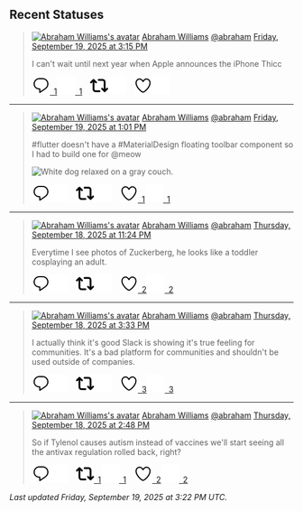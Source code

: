 ## Recent Statuses

> <a href="https://indieweb.social/@abraham"><img alt="Abraham Williams's avatar" src="https://cdn.masto.host/indiewebsocial/accounts/avatars/109/292/540/382/343/163/original/d00f2e03ce9c85b1.jpg" height="24" width="24" ></a> [Abraham Williams](https://indieweb.social/@abraham) [@abraham](https://indieweb.social/@abraham) [Friday, September 19, 2025 at 3:15 PM](https://indieweb.social/@abraham/115231618036237466)
>
> I can&#39;t wait until next year when Apple announces the iPhone Thicc
>
> [![Reply](./images/reply_light.svg#gh-light-mode-only "Reply")&ensp;1](https://indieweb.social/@abraham/115231618036237466#gh-light-mode-only)[![Reply](./images/reply.svg#gh-dark-mode-only "Reply")&ensp;1](https://indieweb.social/@abraham/115231618036237466#gh-dark-mode-only)&emsp;[![Boost](./images/retweet_light.svg#gh-light-mode-only "Boost")](https://indieweb.social/@abraham/115231618036237466#gh-light-mode-only)[![Boost](./images/retweet.svg#gh-dark-mode-only "Boost")](https://indieweb.social/@abraham/115231618036237466#gh-dark-mode-only)&emsp;[![Favorite](./images/like_light.svg#gh-light-mode-only "Favorite")](https://indieweb.social/@abraham/115231618036237466#gh-light-mode-only)[![Favorite](./images/like.svg#gh-dark-mode-only "Favorite")](https://indieweb.social/@abraham/115231618036237466#gh-dark-mode-only)


---

> <a href="https://indieweb.social/@abraham"><img alt="Abraham Williams's avatar" src="https://cdn.masto.host/indiewebsocial/accounts/avatars/109/292/540/382/343/163/original/d00f2e03ce9c85b1.jpg" height="24" width="24" ></a> [Abraham Williams](https://indieweb.social/@abraham) [@abraham](https://indieweb.social/@abraham) [Friday, September 19, 2025 at 1:01 PM](https://indieweb.social/@abraham/115231088114047642)
>
> #flutter doesn&#39;t have a #MaterialDesign floating toolbar component so I had to build one for @meow
>
> ![White dog relaxed on a gray couch.](https://cdn.masto.host/indiewebsocial/media_attachments/files/115/231/081/455/611/558/original/a66bcb18eb51b3ac.jpeg)
>
> [![Reply](./images/reply_light.svg#gh-light-mode-only "Reply")](https://indieweb.social/@abraham/115231088114047642#gh-light-mode-only)[![Reply](./images/reply.svg#gh-dark-mode-only "Reply")](https://indieweb.social/@abraham/115231088114047642#gh-dark-mode-only)&emsp;[![Boost](./images/retweet_light.svg#gh-light-mode-only "Boost")](https://indieweb.social/@abraham/115231088114047642#gh-light-mode-only)[![Boost](./images/retweet.svg#gh-dark-mode-only "Boost")](https://indieweb.social/@abraham/115231088114047642#gh-dark-mode-only)&emsp;[![Favorite](./images/like_light.svg#gh-light-mode-only "Favorite")&ensp;1](https://indieweb.social/@abraham/115231088114047642#gh-light-mode-only)[![Favorite](./images/like.svg#gh-dark-mode-only "Favorite")&ensp;1](https://indieweb.social/@abraham/115231088114047642#gh-dark-mode-only)


---

> <a href="https://indieweb.social/@abraham"><img alt="Abraham Williams's avatar" src="https://cdn.masto.host/indiewebsocial/accounts/avatars/109/292/540/382/343/163/original/d00f2e03ce9c85b1.jpg" height="24" width="24" ></a> [Abraham Williams](https://indieweb.social/@abraham) [@abraham](https://indieweb.social/@abraham) [Thursday, September 18, 2025 at 11:24 PM](https://indieweb.social/@abraham/115227876744562919)
>
> Everytime I see photos of Zuckerberg, he looks like a toddler cosplaying an adult.
>
> [![Reply](./images/reply_light.svg#gh-light-mode-only "Reply")](https://indieweb.social/@abraham/115227876744562919#gh-light-mode-only)[![Reply](./images/reply.svg#gh-dark-mode-only "Reply")](https://indieweb.social/@abraham/115227876744562919#gh-dark-mode-only)&emsp;[![Boost](./images/retweet_light.svg#gh-light-mode-only "Boost")](https://indieweb.social/@abraham/115227876744562919#gh-light-mode-only)[![Boost](./images/retweet.svg#gh-dark-mode-only "Boost")](https://indieweb.social/@abraham/115227876744562919#gh-dark-mode-only)&emsp;[![Favorite](./images/like_light.svg#gh-light-mode-only "Favorite")&ensp;2](https://indieweb.social/@abraham/115227876744562919#gh-light-mode-only)[![Favorite](./images/like.svg#gh-dark-mode-only "Favorite")&ensp;2](https://indieweb.social/@abraham/115227876744562919#gh-dark-mode-only)


---

> <a href="https://indieweb.social/@abraham"><img alt="Abraham Williams's avatar" src="https://cdn.masto.host/indiewebsocial/accounts/avatars/109/292/540/382/343/163/original/d00f2e03ce9c85b1.jpg" height="24" width="24" ></a> [Abraham Williams](https://indieweb.social/@abraham) [@abraham](https://indieweb.social/@abraham) [Thursday, September 18, 2025 at 3:33 PM](https://indieweb.social/@abraham/115226025737458438)
>
> I actually think it&#39;s good Slack is showing it&#39;s true feeling for communities. It&#39;s a bad platform for communities and shouldn&#39;t be used outside of companies.
>
> [![Reply](./images/reply_light.svg#gh-light-mode-only "Reply")](https://indieweb.social/@abraham/115226025737458438#gh-light-mode-only)[![Reply](./images/reply.svg#gh-dark-mode-only "Reply")](https://indieweb.social/@abraham/115226025737458438#gh-dark-mode-only)&emsp;[![Boost](./images/retweet_light.svg#gh-light-mode-only "Boost")](https://indieweb.social/@abraham/115226025737458438#gh-light-mode-only)[![Boost](./images/retweet.svg#gh-dark-mode-only "Boost")](https://indieweb.social/@abraham/115226025737458438#gh-dark-mode-only)&emsp;[![Favorite](./images/like_light.svg#gh-light-mode-only "Favorite")&ensp;3](https://indieweb.social/@abraham/115226025737458438#gh-light-mode-only)[![Favorite](./images/like.svg#gh-dark-mode-only "Favorite")&ensp;3](https://indieweb.social/@abraham/115226025737458438#gh-dark-mode-only)


---

> <a href="https://indieweb.social/@abraham"><img alt="Abraham Williams's avatar" src="https://cdn.masto.host/indiewebsocial/accounts/avatars/109/292/540/382/343/163/original/d00f2e03ce9c85b1.jpg" height="24" width="24" ></a> [Abraham Williams](https://indieweb.social/@abraham) [@abraham](https://indieweb.social/@abraham) [Thursday, September 18, 2025 at 2:48 PM](https://indieweb.social/@abraham/115225849702930137)
>
> So if Tylenol causes autism instead of vaccines we&#39;ll start seeing all the antivax regulation rolled back, right?
>
> [![Reply](./images/reply_light.svg#gh-light-mode-only "Reply")](https://indieweb.social/@abraham/115225849702930137#gh-light-mode-only)[![Reply](./images/reply.svg#gh-dark-mode-only "Reply")](https://indieweb.social/@abraham/115225849702930137#gh-dark-mode-only)&emsp;[![Boost](./images/retweet_light.svg#gh-light-mode-only "Boost")&ensp;1](https://indieweb.social/@abraham/115225849702930137#gh-light-mode-only)[![Boost](./images/retweet.svg#gh-dark-mode-only "Boost")&ensp;1](https://indieweb.social/@abraham/115225849702930137#gh-dark-mode-only)&emsp;[![Favorite](./images/like_light.svg#gh-light-mode-only "Favorite")&ensp;2](https://indieweb.social/@abraham/115225849702930137#gh-light-mode-only)[![Favorite](./images/like.svg#gh-dark-mode-only "Favorite")&ensp;2](https://indieweb.social/@abraham/115225849702930137#gh-dark-mode-only)


_Last updated Friday, September 19, 2025 at 3:22 PM UTC._
